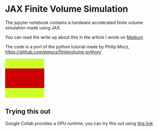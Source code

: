 # JAX Finite Volume Simulation

The jupyter notebook contains a hardware accelerated finite volume simulation made using JAX.

You can read the write up about this in the article I wrote on [Medium](https://medium.com/@nimalan854/building-a-hardware-accelerated-simulation-using-jax-00437d562002)

The code is a port of the python tutorial made by Philip Mocz, https://github.com/pmocz/finitevolume-python/

![finite_volume_sim.gif](./finite_volume_sim.gif)

## Trying this out

Google Collab provides a GPU runtime, you can try this out using [this link](https://colab.research.google.com/github/Mark1626/finitevolume-jax/blob/main/Finite_Volume_Fluid_Simulation_in_JAX.ipynb)
